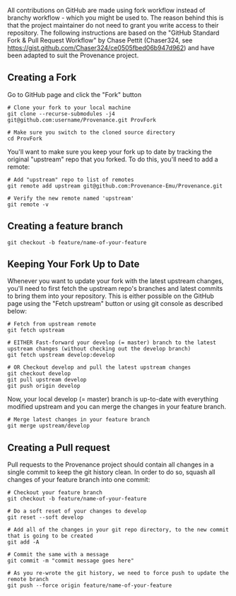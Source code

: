 All contributions on GitHub are made using fork workflow instead of branchy workflow - which you might be used to. The reason behind this is that the project maintainer do not need to grant you write access to their repository. The following instructions are based on the "GitHub Standard Fork & Pull Request Workflow" by Chase Pettit (Chaser324, see https://gist.github.com/Chaser324/ce0505fbed06b947d962) and have been adapted to suit the Provenance project.

## Creating a Fork
Go to GitHub page and click the "Fork" button
```shell
# Clone your fork to your local machine
git clone --recurse-submodules -j4 git@github.com:username/Provenance.git ProvFork

# Make sure you switch to the cloned source directory
cd ProvFork
```
You'll want to make sure you keep your fork up to date by tracking the original "upstream" repo that you forked. To do this, you'll need to add a remote:
```shell
# Add "upstream" repo to list of remotes
git remote add upstream git@github.com:Provenance-Emu/Provenance.git

# Verify the new remote named 'upstream'
git remote -v
```

## Creating a feature branch
```shell
git checkout -b feature/name-of-your-feature
```

## Keeping Your Fork Up to Date
Whenever you want to update your fork with the latest upstream changes, you'll need to first fetch the upstream repo's branches and latest commits to bring them into your repository. This is either possible on the GitHub page using the "Fetch upstream" button or using git console as described below:

```shell
# Fetch from upstream remote
git fetch upstream

# EITHER Fast-forward your develop (= master) branch to the latest upstream changes (without checking out the develop branch)
git fetch upstream develop:develop

# OR Checkout develop and pull the latest upstream changes
git checkout develop
git pull upstream develop
git push origin develop
```
Now, your local develop (= master) branch is up-to-date with everything modified upstream and you can merge the changes in your feature branch.

```shell
# Merge latest changes in your feature branch
git merge upstream/develop
```

## Creating a Pull request
Pull requests to the Provenance project should contain all changes in a single commit to keep the git history clean. In order to do so, squash all changes of your feature branch into one commit:

```shell
# Checkout your feature branch
git checkout -b feature/name-of-your-feature

# Do a soft reset of your changes to develop
git reset --soft develop

# Add all of the changes in your git repo directory, to the new commit that is going to be created
git add -A

# Commit the same with a message
git commit -m "commit message goes here"

# As you re-wrote the git history, we need to force push to update the remote branch
git push --force origin feature/name-of-your-feature
```
